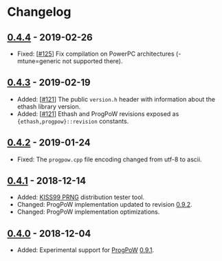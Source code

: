 # Changelog

## [0.4.4] - 2019-02-26

 - Fixed: [[#125](https://github.com/chfast/ethash/pull/125)]
   Fix compilation on PowerPC architectures (-mtune=generic not supported there).

## [0.4.3] - 2019-02-19

 - Added: [[#121](https://github.com/chfast/ethash/pull/121)]
   The public `version.h` header with information about the ethash library version.
 - Added: [[#121](https://github.com/chfast/ethash/pull/121)]
   Ethash and ProgPoW revisions exposed as `{ethash,progpow}::revision` constants.

## [0.4.2] - 2019-01-24

 - Fixed: The `progpow.cpp` file encoding changed from utf-8 to ascii.

## [0.4.1] - 2018-12-14

 - Added: [KISS99 PRNG](https://en.wikipedia.org/wiki/KISS_(algorithm)) distribution tester tool.
 - Changed: ProgPoW implementation updated to revision [0.9.2][progpow-changelog].
 - Changed: ProgPoW implementation optimizations.

## [0.4.0] - 2018-12-04

 - Added: Experimental support for [ProgPoW] [0.9.1][ProgPoW-changelog].


[0.4.4]: https://github.com/chfast/ethash/releases/tag/v0.4.4
[0.4.3]: https://github.com/chfast/ethash/releases/tag/v0.4.3
[0.4.2]: https://github.com/chfast/ethash/releases/tag/v0.4.2
[0.4.1]: https://github.com/chfast/ethash/releases/tag/v0.4.1
[0.4.0]: https://github.com/chfast/ethash/releases/tag/v0.4.0

[ProgPoW]: https://github.com/ifdefelse/ProgPOW/blob/master/README.md
[ProgPoW-changelog]: https://github.com/ifdefelse/ProgPOW#change-history
